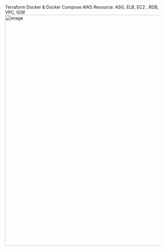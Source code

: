 Terraform 
Docker & Docker Compose
AWS Resource: ASG, ELB, EC2 , RDB,  VPC,  IGW 
<img width="752" alt="image" src="https://github.com/user-attachments/assets/804c0dfb-8aae-467b-8813-9863f2ab083f" />
